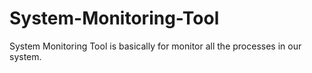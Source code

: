 # System-Monitoring-Tool
System Monitoring Tool is basically for monitor all the processes in our system.
